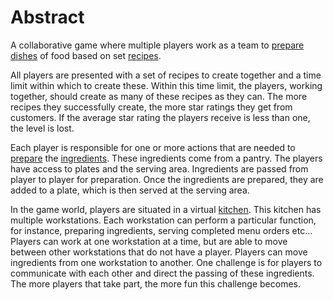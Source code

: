 # Abstract

A collaborative game where multiple players work as a team to [prepare dishes](game_play_examples.md) of food based on set [recipes](recipes.md).

All players are presented with a set of recipes to create together and a time limit within which to create these. Within this time limit, the players, working together, should create as many of these recipes as they can. The more recipes they successfully create, the more star ratings they get from customers. If the average star rating the players receive is less than one, the level is lost.

Each player is responsible for one or more actions that are needed to [prepare](food_preparation.md) the [ingredients](ingredients.md). These ingredients come from a pantry. The players have access to plates and the serving area. Ingredients are passed from player to player for preparation. Once the ingredients are prepared, they are added to a plate, which is then served at the serving area.

In the game world, players are situated in a virtual [kitchen](kitchens.md). This kitchen has multiple workstations. Each workstation can perform a particular function, for instance, preparing ingredients, serving completed menu orders etc... Players can work at one workstation at a time, but are able to move between other workstations that do not have a player. Players can move ingredients from one workstation to another. One challenge is for players to communicate with each other and direct the passing of these ingredients. The more players that take part, the more fun this challenge becomes.

